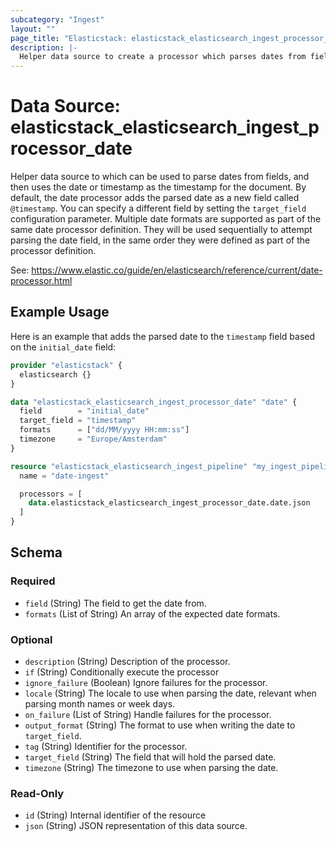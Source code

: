 ```yaml
---
subcategory: "Ingest"
layout: ""
page_title: "Elasticstack: elasticstack_elasticsearch_ingest_processor_date Data Source"
description: |-
  Helper data source to create a processor which parses dates from fields, and then uses the date or timestamp as the timestamp for the document.
---
```


# Data Source: elasticstack_elasticsearch_ingest_processor_date

Helper data source to which can be used to parse dates from fields, and then uses the date or timestamp as the timestamp for the document. 
By default, the date processor adds the parsed date as a new field called `@timestamp`. You can specify a different field by setting the `target_field` configuration parameter. Multiple date formats are supported as part of the same date processor definition. They will be used sequentially to attempt parsing the date field, in the same order they were defined as part of the processor definition.

See: https://www.elastic.co/guide/en/elasticsearch/reference/current/date-processor.html

## Example Usage

Here is an example that adds the parsed date to the `timestamp` field based on the `initial_date` field:

```terraform
provider "elasticstack" {
  elasticsearch {}
}

data "elasticstack_elasticsearch_ingest_processor_date" "date" {
  field        = "initial_date"
  target_field = "timestamp"
  formats      = ["dd/MM/yyyy HH:mm:ss"]
  timezone     = "Europe/Amsterdam"
}

resource "elasticstack_elasticsearch_ingest_pipeline" "my_ingest_pipeline" {
  name = "date-ingest"

  processors = [
    data.elasticstack_elasticsearch_ingest_processor_date.date.json
  ]
}
```

<!-- schema generated by tfplugindocs -->
## Schema

### Required

- `field` (String) The field to get the date from.
- `formats` (List of String) An array of the expected date formats.

### Optional

- `description` (String) Description of the processor.
- `if` (String) Conditionally execute the processor
- `ignore_failure` (Boolean) Ignore failures for the processor.
- `locale` (String) The locale to use when parsing the date, relevant when parsing month names or week days.
- `on_failure` (List of String) Handle failures for the processor.
- `output_format` (String) The format to use when writing the date to `target_field`.
- `tag` (String) Identifier for the processor.
- `target_field` (String) The field that will hold the parsed date.
- `timezone` (String) The timezone to use when parsing the date.

### Read-Only

- `id` (String) Internal identifier of the resource
- `json` (String) JSON representation of this data source.
